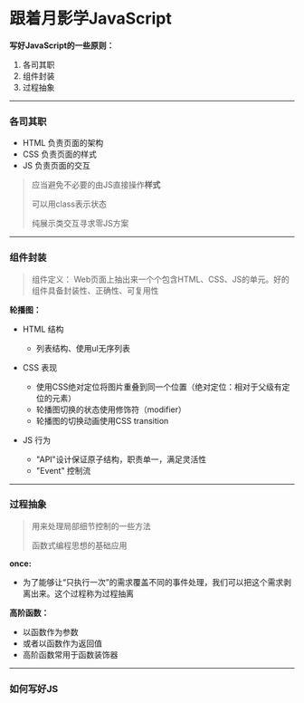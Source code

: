 # 跟着月影学JavaScript



**写好JavaScript的一些原则：**

1. 各司其职
2. 组件封装
3. 过程抽象



---

### 各司其职



- HTML 负责页面的架构
- CSS 负责页面的样式
- JS 负责页面的交互



> 应当避免不必要的由JS直接操作**样式**
>
> 可以用class表示状态
>
> 纯展示类交互寻求零JS方案



---

### 组件封装

> 组件定义： Web页面上抽出来一个个包含HTML、CSS、JS的单元。好的组件具备封装性、正确性、可复用性



**轮播图：**

- HTML 结构
    - 列表结构、使用ul无序列表

- CSS 表现
    - 使用CSS绝对定位将图片重叠到同一个位置（绝对定位：相对于父级有定位的元素）
    - 轮播图切换的状态使用修饰符（modifier）
    - 轮播图的切换动画使用CSS transition
- JS  行为
    - "API"设计保证原子结构，职责单一，满足灵活性
    - "Event" 控制流



---

### 过程抽象

> 用来处理局部细节控制的一些方法
>
> 函数式编程思想的基础应用



**once:**

- 为了能够让“只执行一次”的需求覆盖不同的事件处理，我们可以把这个需求剥离出来。这个过程称为过程抽离



**高阶函数：**

- 以函数作为参数
- 或者以函数作为返回值
- 高阶函数常用于函数装饰器



---

### 如何写好JS













